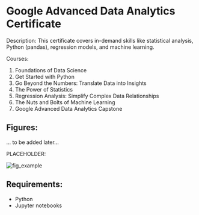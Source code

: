 Google Advanced Data Analytics Certificate
====

Description: This certificate covers in-demand skills like statistical analysis, Python (pandas), regression models, and machine learning.

Courses:

1. Foundations of Data Science
2. Get Started with Python
3. Go Beyond the Numbers: Translate Data into Insights
4. The Power of Statistics
5. Regression Analysis: Simplify Complex Data Relationships
6. The Nuts and Bolts of Machine Learning
7. Google Advanced Data Analytics Capstone

## Figures:

... to be added later...

PLACEHOLDER:

![fig_example](https://github.com/ianpaga/N_body_problem/assets/57350668/4ccb576a-a9d4-4fd3-b9c8-1718fa915b3e)

## Requirements:

- Python
- Jupyter notebooks 
